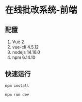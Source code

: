 # 在线批改系统-前端

## 配置

1. Vue 2
2. vue-cli 4.5.12
3. nodejs 14.16.0
4. npm 6.14.10

## 快速运行

~~~powershell
npm install

npm run dev
~~~

